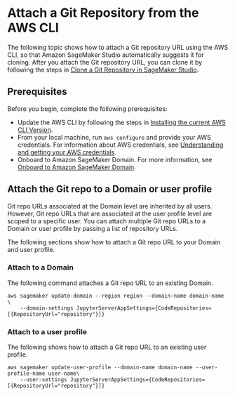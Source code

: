 # Attach a Git Repository from the AWS CLI<a name="studio-git-attach-cli"></a>

The following topic shows how to attach a Git repository URL using the AWS CLI, so that Amazon SageMaker Studio automatically suggests it for cloning\. After you attach the Git repository URL, you can clone it by following the steps in [Clone a Git Repository in SageMaker Studio](studio-tasks-git.md)\.

## Prerequisites<a name="studio-git-attach-cli-prerequisites"></a>

Before you begin, complete the following prerequisites: 
+ Update the AWS CLI by following the steps in [Installing the current AWS CLI Version](https://docs.aws.amazon.com/cli/latest/userguide/install-cliv1.html#install-tool-bundled)\.
+ From your local machine, run `aws configure` and provide your AWS credentials\. For information about AWS credentials, see [Understanding and getting your AWS credentials](https://docs.aws.amazon.com/general/latest/gr/aws-sec-cred-types.html)\. 
+ Onboard to Amazon SageMaker Domain\. For more information, see [Onboard to Amazon SageMaker Domain](gs-studio-onboard.md)\.

## Attach the Git repo to a Domain or user profile<a name="studio-git-attach-cli-attach"></a>

Git repo URLs associated at the Domain level are inherited by all users\. However, Git repo URLs that are associated at the user profile level are scoped to a specific user\. You can attach multiple Git repo URLs to a Domain or user profile by passing a list of repository URLs\.

The following sections show how to attach a Git repo URL to your Domain and user profile\.

### Attach to a Domain<a name="studio-git-attach-cli-attach-domain"></a>

The following command attaches a Git repo URL to an existing Domain\.

```
aws sagemaker update-domain --region region --domain-name domain-name \
    --domain-settings JupyterServerAppSettings={CodeRepositories=[{RepositoryUrl="repository"}]}
```

### Attach to a user profile<a name="studio-git-attach-cli-attach-userprofile"></a>

The following shows how to attach a Git repo URL to an existing user profile\.

```
aws sagemaker update-user-profile --domain-name domain-name --user-profile-name user-name\
    --user-settings JupyterServerAppSettings={CodeRepositories=[{RepositoryUrl="repository"}]}
```
